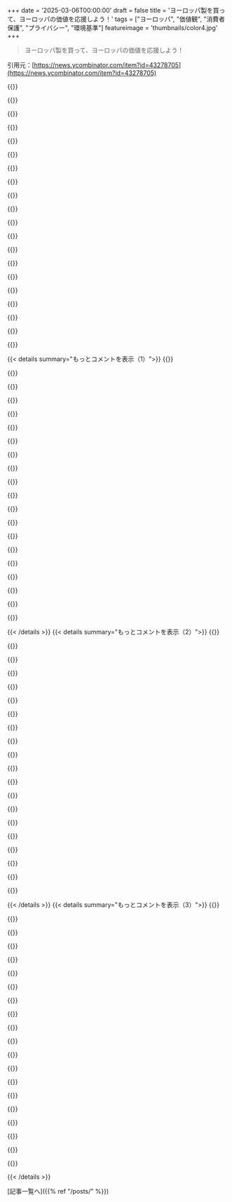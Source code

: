 +++
date = '2025-03-06T00:00:00'
draft = false
title = 'ヨーロッパ製を買って、ヨーロッパの価値を応援しよう！'
tags = ["ヨーロッパ", "価値観", "消費者保護", "プライバシー", "環境基準"]
featureimage = 'thumbnails/color4.jpg'
+++

> ヨーロッパ製を買って、ヨーロッパの価値を応援しよう！

引用元：[https://news.ycombinator.com/item?id=43278705](https://news.ycombinator.com/item?id=43278705)

{{<matomeQuote body="ヨーロッパの企業が必ずしもヨーロッパの価値観を体現してるわけじゃないよ。たとえば、Signalはアメリカの企業だけど、多くの代替品よりもヨーロッパの価値観を代表してるかもしれないよ。" userName="zoul" createdAt="2025-03-06T11:15:43" color="#ff5733">}}

{{<matomeQuote body="国籍は政治的価値を反映しないっていうのは良い指摘だね。アメリカにも政府の意見を持たない人がいるし、ロシアも同じだよ。もしグローバルな'人としての誠実さ'が定義できてそれを進められたら、国民主義や保護主義よりも消費者や世界にとって価値があると思うよ。" userName="c03" createdAt="2025-03-06T11:20:13" color="#45d325">}}

{{<matomeQuote body="それは確かに。でも、ロシアについては分からないけど、ほとんどのアメリカ人は政府の意見を持ってないね。" userName="a12k" createdAt="2025-03-06T11:28:43" color="">}}

{{<matomeQuote body="それなら、どうしてこの政府が過半数を得たの？" userName="Goto80" createdAt="2025-03-06T11:31:47" color="">}}

{{<matomeQuote body="選挙人制度が不正を助長してるんだよ。一人一票だったら、アメリカ政府は今とはかなり違ってたと思うよ。" userName="greedylizard" createdAt="2025-03-06T11:45:54" color="#45d325">}}

{{<matomeQuote body="それでもトランプがトップにいるかもね。" userName="walls" createdAt="2025-03-06T14:19:33" color="">}}

{{<matomeQuote body="過半数を得たのは、政府への賛同ではなく選択肢を選んだだけだよ。" userName="re-thc" createdAt="2025-03-06T11:35:59" color="">}}

{{<matomeQuote body="人々は明らかな嘘を信じたのは、それが真実だと思ってたからじゃなくて、そうあってほしかったからだよ。これは政治家が嘘をついたことと同じくらい彼らの責任だね。" userName="ajuc" createdAt="2025-03-08T10:33:40" color="#785bff">}}

{{<matomeQuote body="＞彼らが真実を知っていると思っているの？　多くの人は関税についてどうなってるか理解していないことが分かってるよ。" userName="re-thc" createdAt="2025-03-09T10:48:01" color="">}}

{{<matomeQuote body="人々は自分の信念を支えるために、無知をどこに向けるかは分かってると思うよ。俺は多くのケースを見てきたし、東ポーランド出身だから8年間のMAGA政権を知ってるよ。自分に利益があるときは、主流の意見を理解して反対しないけど、そうじゃなくなると専門家の意見を信じなくなるんだよ。" userName="ajuc" createdAt="2025-03-09T11:11:09" color="#ff5c5c">}}

{{<matomeQuote body="彼らは無知がどこに向かうべきか理解しているんだろうけど、全員の考えを読むなんてできるの？投票は公開されてるの？みんなが言うことと投票が一致するとは限らないよね。>“無知は根本原因ではない。防御機構だ。”それが全員に当てはまるって決めつけるのはおかしいよ。" userName="re-thc" createdAt="2025-03-10T13:10:58" color="">}}

{{<matomeQuote body="そうだよ、実際に人々はそうしたいと思ってる。だけど情報バブルにいる人はそれを信じられないんだ。" userName="anal_reactor" createdAt="2025-03-06T13:24:49" color="">}}

{{<matomeQuote body="HNの意見も同じで、ここにいる人たちは自分たちがバブルにいるって気づいてない。指摘するとダウンボートされるよ。" userName="FirmwareBurner" createdAt="2025-03-06T13:37:38" color="">}}

{{<matomeQuote body="＞“もしグローバルな『人に優しくしよう』の価値観が定義され、共有されるなら…”冷静に考えると、その後に軍事行動への資金を増やす話につながると思う。アメリカは今、戦争を無意味だと思っている人々のために素晴らしい国際的価値を体現している。" userName="roenxi" createdAt="2025-03-06T11:38:56" color="">}}

{{<matomeQuote body="Signalは今もPRISMが機能している国からの発信。オープンソースだけど、NSAに介入される可能性がある。自分でソースからインストールしても、友達に送ったメッセージがPRISMに見られる保証はないよ。" userName="kkarpkkarp" createdAt="2025-03-06T11:38:59" color="#38d3d3">}}

{{<matomeQuote body="どうして簡単に使える完全なオープンソースのエンドツーエンド暗号化がないのか不思議。" userName="kreetx" createdAt="2025-03-06T12:04:09" color="">}}

{{<matomeQuote body="Matrixはその方向に進んでるね。" userName="fsflover" createdAt="2025-03-06T12:37:07" color="">}}

{{<matomeQuote body="そもそも欧州の価値観って何なんだろう？すべての国民が共通して持っているものは少ないと思う。" userName="lynx97" createdAt="2025-03-06T11:26:36" color="">}}

{{<matomeQuote body="それは単一の文書で簡単に答えられる質問だね。https://eur-lex.europa.eu/eli/treaty/char_2012/oj/eng" userName="ivan_gammel" createdAt="2025-03-06T11:57:25" color="">}}

{{<matomeQuote body="＞“すべての欧州企業が欧州価値観を体現しているわけではない。”そもそも「欧州の価値観」って何？各国で違うし、欧州連合は一つの文化から成る国家じゃないよ。" userName="FirmwareBurner" createdAt="2025-03-06T11:25:59" color="">}}

{{< details summary="もっとコメントを表示（1）">}}
{{<matomeQuote body="”国ごとに文化や価値観は異なるけど、EUは少なくとも理論的には平和や民主主義を推進するっていう共通の価値観があるんだよね。武器を独裁者に売ってるって意見もあるけど、少なくとも紙の上では価値観は共有されてる。詳しい情報はここで確認できるよ。https://european-union.europa.eu/principles-countries-histor..." userName="amarcheschi" createdAt="2025-03-06T11:28:26" color="">}}

{{<matomeQuote body="”平和と民主主義を推進してる？反対派の政治家を逮捕して、戦争を資金提供するのに？" userName="johngladtj" createdAt="2025-03-06T11:33:29" color="#785bff">}}

{{<matomeQuote body="”ロシアにチケットを持ってたルーマニアの候補者のことを言ってるのかな。確かに、民主主義や平和を守るためには危険に晒す人を罰することも必要だよ。隣国での戦争支援は間違ってないと思うし、ウクライナに支持する戦争もそれに含まれるよ。" userName="amarcheschi" createdAt="2025-03-06T11:45:21" color="">}}

{{<matomeQuote body="”そのルーマニアの候補者のことを言ってるの？オーストリアやドイツの政治家はプーチンに助けてたし、政治キャリアを終えたあとロシアの企業で働いてたよね。どうして彼らは逮捕されないの？それから、誰が民主主義の「違反者」を決めるの？腐敗したルーマニア政府に任せるの？情報機関が出してる証拠が公開されてないのにどうやって彼を信じるの？彼らが嘘をつかないって思ってるの？" userName="FirmwareBurner" createdAt="2025-03-06T18:16:25" color="">}}

{{<matomeQuote body="”ドイツでも汚職が発覚したら、腐敗した政治家を逮捕してもいいと思うよ。ルーマニアの候補者がロシアのスパイだと疑う理由はあるし。戦争に関しては、ウクライナは降伏よりも戦い続ける方がいいと思ってるよ。ヨーロッパの武器調達が良くなるなら、再軍備することに賛成だし、ロシアの進展を止めたのも大きな成果だね。" userName="amarcheschi" createdAt="2025-03-06T22:04:34" color="#785bff">}}

{{<matomeQuote body="”具体的にどの戦争が非民主的だと思うの？アフガニスタンやイラクの攻撃は議論があったし、ウクライナへの攻撃はヨーロッパへの攻撃と見なされているけど、大きな議論の余地があるよ。" userName="pastage" createdAt="2025-03-06T11:39:21" color="">}}

{{<matomeQuote body="”ロシアのいつもの手口だね、ウクライナの自己防衛を支持する人を戦争好きとしてフレームアップしてる。EUの安全はウクライナの安全だ。" userName="lpcvoid" createdAt="2025-03-06T11:48:31" color="">}}

{{<matomeQuote body="”もし自分がウクライナに住んでいなければ、いくら自分の給料を犠牲にしてウクライナを支援するつもり？それはいつまで続くんだ？" userName="sras-me" createdAt="2025-03-06T11:58:28" color="">}}

{{<matomeQuote body="”俺は1％を寄付するつもりだ。ウクライナが自由な国になるまで続けるよ。" userName="lpcvoid" createdAt="2025-03-06T12:02:36" color="">}}

{{<matomeQuote body="”それは君の決断だからいいと思うよ。でも、君は大統領にその決定を任せたいの？60％も支援するのが良いと思う？それも永遠に続くことになったらどう？" userName="sras-me" createdAt="2025-03-06T12:14:42" color="">}}

{{<matomeQuote body="ヨーロッパのための寄付ってことだから、ある程度は賛成。でも60％は多すぎて、生活に困る人が出てくるだろうから、長期的にはヨーロッパにとってマイナスになるよね。" userName="lpcvoid" createdAt="2025-03-06T12:18:25" color="">}}

{{<matomeQuote body="この紛争が続く限り、核の脅威がどんどん高まるってことも考えようよ。こんな状況を続けるためにお金を出すの、ほんとに賛成できる？" userName="sras-me" createdAt="2025-03-06T13:57:06" color="">}}

{{<matomeQuote body="そうだね、いじめっ子には立ち向かわなきゃ。君はどう？" userName="rhubinak" createdAt="2025-03-07T14:14:19" color="">}}

{{<matomeQuote body="問題は、全員が強制的に寄付させられていること。投票で決められるわけじゃないから。" userName="FirmwareBurner" createdAt="2025-03-06T12:49:53" color="">}}

{{<matomeQuote body="完璧な直接民主主義は無理だけど、ヨーロッパのいくつかの国は民主主義の指標で良い評価を得てるよ。もっと良くなってほしいけど、私の経験ではしっかり声が届いてると思う。" userName="AlecSchueler" createdAt="2025-03-06T13:20:31" color="#45d325">}}

{{<matomeQuote body="ヨーロッパでは、トランプ式のアメリカを望まないという広い合意があるよ。" userName="meijer" createdAt="2025-03-06T11:32:34" color="">}}

{{<matomeQuote body="＞ヨーロッパでは広い合意がある。。これってどうやって測定されるの？メディアや公共機関の言うことだけでしょ？普通の人の意見を反映した調査があるとは思えないんだけど。" userName="sras-me" createdAt="2025-03-06T11:38:50" color="">}}

{{<matomeQuote body="あんまりいい例じゃないと思う。Signalは個人の自由を重視してるけど、今のヨーロッパの価値観には合ってないかも。" userName="closewith" createdAt="2025-03-06T11:27:12" color="">}}

{{<matomeQuote body="うん、ヨーロッパではナチスにはなれないし、政治的暗殺や genocide を助長するのは罰せられる。" userName="simion314" createdAt="2025-03-06T11:37:20" color="">}}

{{<matomeQuote body="同意するよ。Signalは今のヨーロッパの国家主義に逆行してるし、チャットコントロールが通ったらEUを離れるって言ったのも分かる。" userName="closewith" createdAt="2025-03-06T11:48:20" color="#45d325">}}


{{< /details >}}
{{< details summary="もっとコメントを表示（2）">}}
{{<matomeQuote body="面白いというか悲しいのは、これがフラグされたこと。ポーランドに実際のRAM/ストレージ工場があったなんて知らなかったよ。" userName="benterix" createdAt="2025-03-06T11:59:37" color="">}}

{{<matomeQuote body="ユーザーは一般的にHNのアドボカシー投稿をフラグする傾向がある。特定の理由じゃなく、このフォーラムに合わないからだよ。" userName="dang" createdAt="2025-03-06T18:51:57" color="">}}

{{<matomeQuote body="GoodRAMはモジュールやドライブを作るけど、DRAMやNANDチップは作ってない。でも、名前の通り商品は結構良い。" userName="q3k" createdAt="2025-03-06T12:25:44" color="#45d325">}}

{{<matomeQuote body="ただの薄い政治投稿だね。" userName="on_the_train" createdAt="2025-03-06T14:40:37" color="">}}

{{<matomeQuote body="面白い（悲しい）のは、この投稿がフラグされたこと。HNにはファシストが多い。" userName="beretguy" createdAt="2025-03-06T14:03:40" color="">}}

{{<matomeQuote body="これがMAIA（アメリカを無関係にする運動）の始まり？本当に助けが必要なのか？皆がうまくやってるように見えるけど。" userName="dickiedyce" createdAt="2025-03-06T11:12:59" color="">}}

{{<matomeQuote body="攻撃ではなく、アメリカからの独立を求める動きだと思う。アメリカが無関係になるのは望んでないが、信頼は薄れてる。" userName="DHolzer" createdAt="2025-03-06T11:27:37" color="">}}

{{<matomeQuote body="アメリカの半分とは共通の価値観がある。でも、毎年政権が変わる共和党が問題で、協力は難しい。20年後のアメリカを考えてほしい。" userName="lpcvoid" createdAt="2025-03-06T11:53:42" color="">}}

{{<matomeQuote body="どうして過去にアメリカを信頼してたのか。ベトナムとか戦争のことを見ると、自国の利益しか考えてない。" userName="soderfoo" createdAt="2025-03-07T03:34:18" color="#38d3d3">}}

{{<matomeQuote body="大国は小さい国が対等に近づくと、攻撃だと考えることが多い。" userName="rf15" createdAt="2025-03-06T12:09:47" color="">}}

{{<matomeQuote body="＞“相手が間違っているときには、決して邪魔してはいけない。”" userName="devn0ll" createdAt="2025-03-06T12:20:55" color="">}}

{{<matomeQuote body="どこで中断されてるの？" userName="AlecSchueler" createdAt="2025-03-06T13:23:14" color="">}}

{{<matomeQuote body="#1から数分でフラグが立てられた。今は平和じゃないよね。" userName="praptak" createdAt="2025-03-06T11:11:03" color="">}}

{{<matomeQuote body="フラグ見なかったけど、その後フラグ解除されたの？またフラグ立てられるの？何回もフラグ立てたり解除したらどうなるんだろう。" userName="suraci" createdAt="2025-03-06T11:15:54" color="">}}

{{<matomeQuote body="見たよ、フラグが立てられてたし、支持したけどフラグ立てる人の気持ちも分かる。" userName="praptak" createdAt="2025-03-06T11:17:30" color="">}}

{{<matomeQuote body="TILヴォーチ機能があることを知った、サンキュー！" userName="pwm" createdAt="2025-03-06T11:43:41" color="">}}

{{<matomeQuote body="まぁ、そうだね。多分、悪用を避けるために時間やカーマで制限されてるんだろう。" userName="praptak" createdAt="2025-03-06T12:12:12" color="">}}

{{<matomeQuote body="確か、フラグ付きの投稿に対しては支持できず、死んだ投稿のみしか支持できないはず。" userName="Tainnor" createdAt="2025-03-06T16:46:01" color="">}}

{{<matomeQuote body="European values、消費者保護、プライバシー、環境基準は世界で一番だと思うけど、政治とかが足を引っ張ってる。ただ、質が同じならヨーロッパ産を支援したい。質が低ければ買わないかも。" userName="0xCaponte" createdAt="2025-03-06T11:38:37" color="#ff5733">}}

{{<matomeQuote body="反論じゃないけど、考えを付け加えたい。政治や官僚主義で作れないものがあるなら、価値があっても意味ない。この価値観が悪い政治や官僚主義に貢献してるのかな、って思う。" userName="kennethwolters" createdAt="2025-03-06T11:45:59" color="">}}


{{< /details >}}
{{< details summary="もっとコメントを表示（3）">}}
{{<matomeQuote body="EUが27か国もあって、文化や言語が違うから、オランダで作った商品を市場に出すのに手間がかかるのは当然だよね。販売チームがそれぞれの国に合わせてアプローチしないといけないし、マニュアルやUIも翻訳する必要がある。もちろん官僚主義もあるけど、それが主な障害じゃないと思う。もしアメリカの州がそれぞれの文化や言語を持ってたら、全国で商品が広がるのにもっと摩擦があったはず。EUの連邦化は遅い過程だし、何世代もかかるんだろうな。アメリカが内向的になってきたからこそ、欧州企業にはチャンスも出てくるかも。" userName="piva00" createdAt="2025-03-06T13:31:50" color="#ff5c5c">}}

{{<matomeQuote body="デジタル商品だけね：<br>https://european-alternatives.eu/" userName="BaudouinVH" createdAt="2025-03-06T11:50:28" color="">}}

{{<matomeQuote body="最近の話題：<br>https://news.ycombinator.com/item?id=43104684" userName="fsflover" createdAt="2025-03-06T11:53:33" color="">}}

{{<matomeQuote body="ほとんどの売上でAmazonやGoogleなどを暗黙的に支援してるんじゃないの？インフラやプラットフォームコストは多くの欧州ビジネスにとってかなりの負担だろうし、実際には米国のハードウェアやプラットフォームの「付加価値再販業者」的な存在になっていると思う。" userName="ssssvd" createdAt="2025-03-06T11:31:57" color="">}}

{{<matomeQuote body="同意、ヨーロッパは常にアメリカを支えてきたから、そういうことを考えたことがなかったんだ。でも、今はLoongsonやZhaoxinがインフラの基盤になり得るね。アメリカが進んでいる方向を考えると、中立的な存在を考える人が出てくるかもしれないよ。AWSはいいけど、特別なものではないから。" userName="pastage" createdAt="2025-03-06T11:44:58" color="">}}

{{<matomeQuote body="確かに、新興のローカルプラットフォームや中国の技術でベアメタルな環境を選ぶことは可能だよね。ロシアや中国が向かっている道でもあるけど…。それでも欧州のトップ５のデータセンター運営者はみんなアメリカだよ。全てがそうだし、電力網や土地の権利、規制の仕組みまで絡んでいる。" userName="ssssvd" createdAt="2025-03-06T12:00:08" color="#38d3d3">}}

{{<matomeQuote body="完全に絡み合っていることは問題じゃないと思うけど、実際、悪い代替手段を探す理由が出てくるんじゃないかな。アメリカの現大統領からEUが攻撃されている状況は、EU内の人々の考え方にも影響すると思う。" userName="pastage" createdAt="2025-03-07T12:21:41" color="">}}

{{<matomeQuote body="それを理由に何もしないのはダメで、リスクを認識した上で、外国に依存しないインフラ整備を進めるべきだと思う。特にアメリカのように敵対的な国家が相手の時はね。" userName="surgical_fire" createdAt="2025-03-06T12:27:53" color="#ff5c5c">}}

{{<matomeQuote body="投資家がその投資を全うすることはできるのかな。イギリスにデータセンターを作ったとしても、途中でBrexitがあったらどうなる？共有の長期投資は、政治的・経済的な統一が保証されていることが前提だよね。" userName="ssssvd" createdAt="2025-03-06T13:38:20" color="">}}

{{<matomeQuote body="どんな規模の投資もリスクが伴うし、その中には地政学的なリスクもある。ヨーロッパって他の国に比べて不安定なのかな？" userName="surgical_fire" createdAt="2025-03-06T13:58:07" color="">}}

{{<matomeQuote body="アカウント作ってこのコメント書くために来たよ。非中国製のワイヤレスキーボードとマウスを探してたんだけど、Logitechが出てきたんだ。しかし、2か月間色んな店を回ったけど、見たLogitechのキーボードは全部中国製だったよ。何のためにこのサイトがあるのか意味がわからない。ヨーロッパの価値ってなんだよ、結局安い中国の労働にアウトソーシングしてるだけじゃん。誰か説明して。" userName="mogall" createdAt="2025-03-06T14:28:16" color="">}}

{{<matomeQuote body="残念ながら、多くの電子製品は中国製ばかりだね。中国は好きだけど、製造が一国に支配されるのは良くない。キーボードでは、Topre Realforceが日本製だから幸運だよ。" userName="throwaway_20357" createdAt="2025-03-07T20:16:23" color="#45d325">}}

{{<matomeQuote body="明らかにSEOファームだね。目的が果たされていない。正当な理由でフラグが立てられるのも納得。" userName="tmikaeld" createdAt="2025-03-06T14:30:02" color="">}}

{{<matomeQuote body="製造の価値追加の少ししかないよ。100ドルのキーボードを買うと、20ドルが中国に行って80ドルがブランド国に行く。どの国の会社に80ドルを送るか選べるんだ。" userName="maxglute" createdAt="2025-03-06T14:52:52" color="">}}

{{<matomeQuote body="https://european-alternatives.eu/<br>https://isitamerican.eu/" userName="MasterYoda" createdAt="2025-03-06T14:33:45" color="">}}

{{<matomeQuote body="クッキーバナーがスマホ画面の60％を覆ってるのが象徴的だね。" userName="achempion" createdAt="2025-03-06T11:24:48" color="">}}

{{<matomeQuote body="HNのコメントルールがあるのは知ってるけど、”ヨーロッパ製を買おう”って言いながら、すぐに二つも”あなたのプライバシー権についてのクッキーバナー”が出てくるのは変だよ。アメリカにいないのに。" userName="63stack" createdAt="2025-03-06T11:38:21" color="">}}

{{<matomeQuote body="でも、重要なのは大きな”すべて拒否”ボタンがあることだね。クッキーバナーの問題は、その存在じゃなくて、データ収集を拒否するのが難しすぎることだ。" userName="GreenWatermelon" createdAt="2025-03-06T11:36:52" color="">}}

{{<matomeQuote body="もっと意味不明じゃん？" userName="esperent" createdAt="2025-03-06T11:41:29" color="">}}

{{<matomeQuote body="”European Values”って何？EUの条約第2条にある、”人間の尊厳、自由、民主主義、平等、法の支配、そして人権の尊重”ってことかな？それとリストにある企業はその価値を守るっていうコードにサインしてるの？非欧州企業、例えばAmazonがその価値をどうやって侵害してるの？" userName="jansan" createdAt="2025-03-06T11:37:21" color="#785bff">}}


{{< /details >}}


[記事一覧へ]({{% ref "/posts/" %}})
